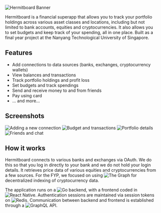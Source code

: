 ![Hermitboard Banner](https://i.imgur.com/eZJrLH1.png)

Hermitboard is a financial superapp that allows you to track your portfolio holdings across various asset classes and locations, including but not limited to bank accounts, equities and cryptocurrencies. It also allows you to set budgets and keep track of your spending, all in one place. Built as a final year project at the Nanyang Technological University of Singapore.

## Features
- Add connections to data sources (banks, exchanges, cryptocurrency wallets)
- View balances and transactions
- Track portfolio holdings and profit loss
- Set budgets and track spendings
- Send and receive money to and from friends
- Pay using card
- ... and more...

## Screenshots
![Adding a new connection](https://i.imgur.com/LI07bGB.png)
![Budget and transactions](https://i.imgur.com/YnEz5Kt.png)
![Portfolio details](https://i.imgur.com/3cf22tW.png)
![Friends and chat](https://i.imgur.com/YjyHoFt.png)

## How it works
Hermitboard connects to various banks and exchanges via OAuth. We do this so that you log in directly to your bank and we do not hold your login details. It retrieves price data of various equities and cryptocurrencies from a few sources. For the FYP, we focused on using ![The Graph](https://thegraph.com/) for decentralized indexing of cryptocurrency data.

The application runs on a ![Go](https://go.dev/) backend, with a frontend coded in ![React Native](https://reactnative.dev/). Authentication sessions are maintained via session tokens on ![Redis](https://redis.io/). Communication between backend and frontend is established through a ![GraphQL](https://graphql.org/) API.
